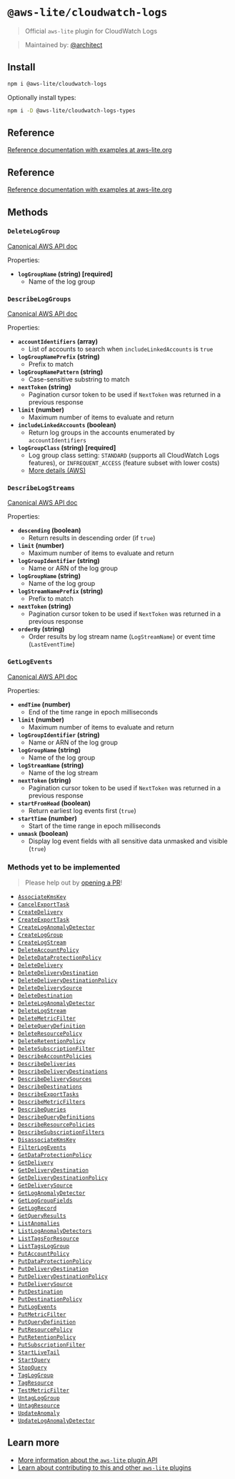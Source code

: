 # `@aws-lite/cloudwatch-logs`

> Official `aws-lite` plugin for CloudWatch Logs

> Maintained by: [@architect](https://github.com/architect)


## Install

```sh
npm i @aws-lite/cloudwatch-logs
```

Optionally install types:

```sh
npm i -D @aws-lite/cloudwatch-logs-types
```


## Reference

[Reference documentation with examples at aws-lite.org](https://aws-lite.org/services/cloudwatch-logs)


## Reference

[Reference documentation with examples at aws-lite.org](https://aws-lite.org/services/cloudwatch-logs)


## Methods

<!-- ! Do not remove METHOD_DOCS_START / METHOD_DOCS_END ! -->
<!-- METHOD_DOCS_START -->
### `DeleteLogGroup`

[Canonical AWS API doc](https://docs.aws.amazon.com/AmazonCloudWatchLogs/latest/APIReference/API_DeleteLogGroup.html)

Properties:
- **`logGroupName` (string) [required]**
  - Name of the log group


### `DescribeLogGroups`

[Canonical AWS API doc](https://docs.aws.amazon.com/AmazonCloudWatchLogs/latest/APIReference/API_DescribeLogGroups.html)

Properties:
- **`accountIdentifiers` (array)**
  - List of accounts to search when `includeLinkedAccounts` is `true`
- **`logGroupNamePrefix` (string)**
  - Prefix to match
- **`logGroupNamePattern` (string)**
  - Case-sensitive substring to match
- **`nextToken` (string)**
  - Pagination cursor token to be used if `NextToken` was returned in a previous response
- **`limit` (number)**
  - Maximum number of items to evaluate and return
- **`includeLinkedAccounts` (boolean)**
  - Return log groups in the accounts enumerated by `accountIdentifiers`
- **`logGroupClass` (string) [required]**
  - Log group class setting: `STANDARD` (supports all CloudWatch Logs features), or `INFREQUENT_ACCESS` (feature subset with lower costs)
  - [More details (AWS)](https://docs.aws.amazon.com/AmazonCloudWatch/latest/logs/CloudWatch_Logs_Log_Classes.html)


### `DescribeLogStreams`

[Canonical AWS API doc](https://docs.aws.amazon.com/AmazonCloudWatchLogs/latest/APIReference/API_DescribeLogStreams.html)

Properties:
- **`descending` (boolean)**
  - Return results in descending order (if `true`)
- **`limit` (number)**
  - Maximum number of items to evaluate and return
- **`logGroupIdentifier` (string)**
  - Name or ARN of the log group
- **`logGroupName` (string)**
  - Name of the log group
- **`logStreamNamePrefix` (string)**
  - Prefix to match
- **`nextToken` (string)**
  - Pagination cursor token to be used if `NextToken` was returned in a previous response
- **`orderBy` (string)**
  - Order results by log stream name (`LogStreamName`) or event time (`LastEventTime`)


### `GetLogEvents`

[Canonical AWS API doc](https://docs.aws.amazon.com/AmazonCloudWatchLogs/latest/APIReference/API_GetLogEvents.html)

Properties:
- **`endTime` (number)**
  - End of the time range in epoch milliseconds
- **`limit` (number)**
  - Maximum number of items to evaluate and return
- **`logGroupIdentifier` (string)**
  - Name or ARN of the log group
- **`logGroupName` (string)**
  - Name of the log group
- **`logStreamName` (string)**
  - Name of the log stream
- **`nextToken` (string)**
  - Pagination cursor token to be used if `NextToken` was returned in a previous response
- **`startFromHead` (boolean)**
  - Return earliest log events first (`true`)
- **`startTime` (number)**
  - Start of the time range in epoch milliseconds
- **`unmask` (boolean)**
  - Display log event fields with all sensitive data unmasked and visible (`true`)


### Methods yet to be implemented

> Please help out by [opening a PR](https://github.com/architect/aws-lite#authoring-aws-lite-plugins)!

- [`AssociateKmsKey`](https://docs.aws.amazon.com/AmazonCloudWatchLogs/latest/APIReference/API_AssociateKmsKey.html)
- [`CancelExportTask`](https://docs.aws.amazon.com/AmazonCloudWatchLogs/latest/APIReference/API_CancelExportTask.html)
- [`CreateDelivery`](https://docs.aws.amazon.com/AmazonCloudWatchLogs/latest/APIReference/API_CreateDelivery.html)
- [`CreateExportTask`](https://docs.aws.amazon.com/AmazonCloudWatchLogs/latest/APIReference/API_CreateExportTask.html)
- [`CreateLogAnomalyDetector`](https://docs.aws.amazon.com/AmazonCloudWatchLogs/latest/APIReference/API_CreateLogAnomalyDetector.html)
- [`CreateLogGroup`](https://docs.aws.amazon.com/AmazonCloudWatchLogs/latest/APIReference/API_CreateLogGroup.html)
- [`CreateLogStream`](https://docs.aws.amazon.com/AmazonCloudWatchLogs/latest/APIReference/API_CreateLogStream.html)
- [`DeleteAccountPolicy`](https://docs.aws.amazon.com/AmazonCloudWatchLogs/latest/APIReference/API_DeleteAccountPolicy.html)
- [`DeleteDataProtectionPolicy`](https://docs.aws.amazon.com/AmazonCloudWatchLogs/latest/APIReference/API_DeleteDataProtectionPolicy.html)
- [`DeleteDelivery`](https://docs.aws.amazon.com/AmazonCloudWatchLogs/latest/APIReference/API_DeleteDelivery.html)
- [`DeleteDeliveryDestination`](https://docs.aws.amazon.com/AmazonCloudWatchLogs/latest/APIReference/API_DeleteDeliveryDestination.html)
- [`DeleteDeliveryDestinationPolicy`](https://docs.aws.amazon.com/AmazonCloudWatchLogs/latest/APIReference/API_DeleteDeliveryDestinationPolicy.html)
- [`DeleteDeliverySource`](https://docs.aws.amazon.com/AmazonCloudWatchLogs/latest/APIReference/API_DeleteDeliverySource.html)
- [`DeleteDestination`](https://docs.aws.amazon.com/AmazonCloudWatchLogs/latest/APIReference/API_DeleteDestination.html)
- [`DeleteLogAnomalyDetector`](https://docs.aws.amazon.com/AmazonCloudWatchLogs/latest/APIReference/API_DeleteLogAnomalyDetector.html)
- [`DeleteLogStream`](https://docs.aws.amazon.com/AmazonCloudWatchLogs/latest/APIReference/API_DeleteLogStream.html)
- [`DeleteMetricFilter`](https://docs.aws.amazon.com/AmazonCloudWatchLogs/latest/APIReference/API_DeleteMetricFilter.html)
- [`DeleteQueryDefinition`](https://docs.aws.amazon.com/AmazonCloudWatchLogs/latest/APIReference/API_DeleteQueryDefinition.html)
- [`DeleteResourcePolicy`](https://docs.aws.amazon.com/AmazonCloudWatchLogs/latest/APIReference/API_DeleteResourcePolicy.html)
- [`DeleteRetentionPolicy`](https://docs.aws.amazon.com/AmazonCloudWatchLogs/latest/APIReference/API_DeleteRetentionPolicy.html)
- [`DeleteSubscriptionFilter`](https://docs.aws.amazon.com/AmazonCloudWatchLogs/latest/APIReference/API_DeleteSubscriptionFilter.html)
- [`DescribeAccountPolicies`](https://docs.aws.amazon.com/AmazonCloudWatchLogs/latest/APIReference/API_DescribeAccountPolicies.html)
- [`DescribeDeliveries`](https://docs.aws.amazon.com/AmazonCloudWatchLogs/latest/APIReference/API_DescribeDeliveries.html)
- [`DescribeDeliveryDestinations`](https://docs.aws.amazon.com/AmazonCloudWatchLogs/latest/APIReference/API_DescribeDeliveryDestinations.html)
- [`DescribeDeliverySources`](https://docs.aws.amazon.com/AmazonCloudWatchLogs/latest/APIReference/API_DescribeDeliverySources.html)
- [`DescribeDestinations`](https://docs.aws.amazon.com/AmazonCloudWatchLogs/latest/APIReference/API_DescribeDestinations.html)
- [`DescribeExportTasks`](https://docs.aws.amazon.com/AmazonCloudWatchLogs/latest/APIReference/API_DescribeExportTasks.html)
- [`DescribeMetricFilters`](https://docs.aws.amazon.com/AmazonCloudWatchLogs/latest/APIReference/API_DescribeMetricFilters.html)
- [`DescribeQueries`](https://docs.aws.amazon.com/AmazonCloudWatchLogs/latest/APIReference/API_DescribeQueries.html)
- [`DescribeQueryDefinitions`](https://docs.aws.amazon.com/AmazonCloudWatchLogs/latest/APIReference/API_DescribeQueryDefinitions.html)
- [`DescribeResourcePolicies`](https://docs.aws.amazon.com/AmazonCloudWatchLogs/latest/APIReference/API_DescribeResourcePolicies.html)
- [`DescribeSubscriptionFilters`](https://docs.aws.amazon.com/AmazonCloudWatchLogs/latest/APIReference/API_DescribeSubscriptionFilters.html)
- [`DisassociateKmsKey`](https://docs.aws.amazon.com/AmazonCloudWatchLogs/latest/APIReference/API_DisassociateKmsKey.html)
- [`FilterLogEvents`](https://docs.aws.amazon.com/AmazonCloudWatchLogs/latest/APIReference/API_FilterLogEvents.html)
- [`GetDataProtectionPolicy`](https://docs.aws.amazon.com/AmazonCloudWatchLogs/latest/APIReference/API_GetDataProtectionPolicy.html)
- [`GetDelivery`](https://docs.aws.amazon.com/AmazonCloudWatchLogs/latest/APIReference/API_GetDelivery.html)
- [`GetDeliveryDestination`](https://docs.aws.amazon.com/AmazonCloudWatchLogs/latest/APIReference/API_GetDeliveryDestination.html)
- [`GetDeliveryDestinationPolicy`](https://docs.aws.amazon.com/AmazonCloudWatchLogs/latest/APIReference/API_GetDeliveryDestinationPolicy.html)
- [`GetDeliverySource`](https://docs.aws.amazon.com/AmazonCloudWatchLogs/latest/APIReference/API_GetDeliverySource.html)
- [`GetLogAnomalyDetector`](https://docs.aws.amazon.com/AmazonCloudWatchLogs/latest/APIReference/API_GetLogAnomalyDetector.html)
- [`GetLogGroupFields`](https://docs.aws.amazon.com/AmazonCloudWatchLogs/latest/APIReference/API_GetLogGroupFields.html)
- [`GetLogRecord`](https://docs.aws.amazon.com/AmazonCloudWatchLogs/latest/APIReference/API_GetLogRecord.html)
- [`GetQueryResults`](https://docs.aws.amazon.com/AmazonCloudWatchLogs/latest/APIReference/API_GetQueryResults.html)
- [`ListAnomalies`](https://docs.aws.amazon.com/AmazonCloudWatchLogs/latest/APIReference/API_ListAnomalies.html)
- [`ListLogAnomalyDetectors`](https://docs.aws.amazon.com/AmazonCloudWatchLogs/latest/APIReference/API_ListLogAnomalyDetectors.html)
- [`ListTagsForResource`](https://docs.aws.amazon.com/AmazonCloudWatchLogs/latest/APIReference/API_ListTagsForResource.html)
- [`ListTagsLogGroup`](https://docs.aws.amazon.com/AmazonCloudWatchLogs/latest/APIReference/API_ListTagsLogGroup.html)
- [`PutAccountPolicy`](https://docs.aws.amazon.com/AmazonCloudWatchLogs/latest/APIReference/API_PutAccountPolicy.html)
- [`PutDataProtectionPolicy`](https://docs.aws.amazon.com/AmazonCloudWatchLogs/latest/APIReference/API_PutDataProtectionPolicy.html)
- [`PutDeliveryDestination`](https://docs.aws.amazon.com/AmazonCloudWatchLogs/latest/APIReference/API_PutDeliveryDestination.html)
- [`PutDeliveryDestinationPolicy`](https://docs.aws.amazon.com/AmazonCloudWatchLogs/latest/APIReference/API_PutDeliveryDestinationPolicy.html)
- [`PutDeliverySource`](https://docs.aws.amazon.com/AmazonCloudWatchLogs/latest/APIReference/API_PutDeliverySource.html)
- [`PutDestination`](https://docs.aws.amazon.com/AmazonCloudWatchLogs/latest/APIReference/API_PutDestination.html)
- [`PutDestinationPolicy`](https://docs.aws.amazon.com/AmazonCloudWatchLogs/latest/APIReference/API_PutDestinationPolicy.html)
- [`PutLogEvents`](https://docs.aws.amazon.com/AmazonCloudWatchLogs/latest/APIReference/API_PutLogEvents.html)
- [`PutMetricFilter`](https://docs.aws.amazon.com/AmazonCloudWatchLogs/latest/APIReference/API_PutMetricFilter.html)
- [`PutQueryDefinition`](https://docs.aws.amazon.com/AmazonCloudWatchLogs/latest/APIReference/API_PutQueryDefinition.html)
- [`PutResourcePolicy`](https://docs.aws.amazon.com/AmazonCloudWatchLogs/latest/APIReference/API_PutResourcePolicy.html)
- [`PutRetentionPolicy`](https://docs.aws.amazon.com/AmazonCloudWatchLogs/latest/APIReference/API_PutRetentionPolicy.html)
- [`PutSubscriptionFilter`](https://docs.aws.amazon.com/AmazonCloudWatchLogs/latest/APIReference/API_PutSubscriptionFilter.html)
- [`StartLiveTail`](https://docs.aws.amazon.com/AmazonCloudWatchLogs/latest/APIReference/API_StartLiveTail.html)
- [`StartQuery`](https://docs.aws.amazon.com/AmazonCloudWatchLogs/latest/APIReference/API_StartQuery.html)
- [`StopQuery`](https://docs.aws.amazon.com/AmazonCloudWatchLogs/latest/APIReference/API_StopQuery.html)
- [`TagLogGroup`](https://docs.aws.amazon.com/AmazonCloudWatchLogs/latest/APIReference/API_TagLogGroup.html)
- [`TagResource`](https://docs.aws.amazon.com/AmazonCloudWatchLogs/latest/APIReference/API_TagResource.html)
- [`TestMetricFilter`](https://docs.aws.amazon.com/AmazonCloudWatchLogs/latest/APIReference/API_TestMetricFilter.html)
- [`UntagLogGroup`](https://docs.aws.amazon.com/AmazonCloudWatchLogs/latest/APIReference/API_UntagLogGroup.html)
- [`UntagResource`](https://docs.aws.amazon.com/AmazonCloudWatchLogs/latest/APIReference/API_UntagResource.html)
- [`UpdateAnomaly`](https://docs.aws.amazon.com/AmazonCloudWatchLogs/latest/APIReference/API_UpdateAnomaly.html)
- [`UpdateLogAnomalyDetector`](https://docs.aws.amazon.com/AmazonCloudWatchLogs/latest/APIReference/API_UpdateLogAnomalyDetector.html)
<!-- METHOD_DOCS_END -->


## Learn more

- [More information about the `aws-lite` plugin API](https://aws-lite.org/plugin-api)
- [Learn about contributing to this and other `aws-lite` plugins](https://aws-lite.org/contributing)
